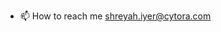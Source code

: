 
- 📫 How to reach me shreyah.iyer@cytora.com

<!---
shreyahiyer/shreyahiyer is a ✨ special ✨ repository because its `README.md` (this file) appears on your GitHub profile.
You can click the Preview link to take a look at your changes.
--->
